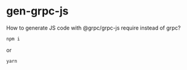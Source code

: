 # gen-grpc-js
How to generate JS code with @grpc/grpc-js require instead of grpc?

```
npm i
```

or

```
yarn
```